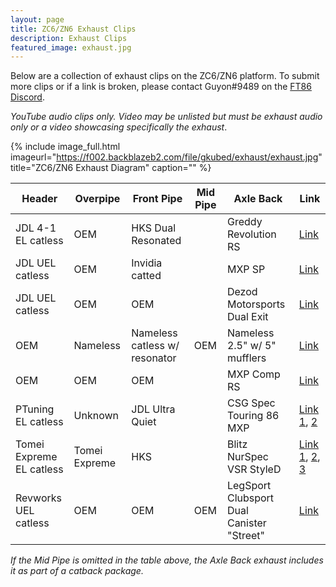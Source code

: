 ```yaml
---
layout: page
title: ZC6/ZN6 Exhaust Clips
description: Exhaust Clips
featured_image: exhaust.jpg
---
```


Below are a collection of exhaust clips on the ZC6/ZN6 platform. To submit more clips or if a link is broken, please contact Guyon#9489 on the [FT86 Discord](https://discord.com/invite/ft86).

*YouTube audio clips only. Video may be unlisted but must be exhaust audio only or a video showcasing specifically the exhaust*.

{% include image_full.html imageurl="https://f002.backblazeb2.com/file/gkubed/exhaust/exhaust.jpg" title="ZC6/ZN6 Exhaust Diagram" caption="" %}

| Header | Overpipe | Front Pipe | Mid Pipe | Axle Back | Link |
--- | --- | --- | --- | --- | ---
| JDL 4-1 EL catless | OEM | HKS Dual Resonated | | Greddy Revolution RS | [Link](https://www.youtube.com/watch?v=tdu2LHGLE9o) |
| JDL UEL catless | OEM | Invidia catted |  | MXP SP | [Link](https://www.youtube.com/watch?v=E4CShKL51dI) |
| JDL UEL catless | OEM | OEM |  | Dezod Motorsports Dual Exit | [Link](https://www.youtube.com/watch?v=BxtnoIFRc-o) |
| OEM | Nameless | Nameless catless w/ resonator | OEM | Nameless 2.5" w/ 5" mufflers | [Link](https://www.youtube.com/watch?v=FoYDI-veFD8) |
| OEM | OEM | OEM |  | MXP Comp RS | [Link](https://www.youtube.com/watch?v=bT9t2f1wsMs) |
| PTuning EL catless | Unknown | JDL Ultra Quiet |  | CSG Spec Touring 86 MXP | [Link 1](https://www.youtube.com/watch?v=6JljePkvhIE), [2](https://www.youtube.com/watch?v=jmqyd0QUn4c) |
| Tomei Expreme EL catless | Tomei Expreme | HKS | | Blitz NurSpec VSR StyleD | [Link 1](https://www.youtube.com/watch?v=cR8jhmVqj2Q), [2](https://www.youtube.com/watch?v=RTIZh2NUYcs), [3](https://www.youtube.com/watch?v=kmypUKKegpo) |
| Revworks UEL catless | OEM | OEM | OEM | LegSport Clubsport Dual Canister "Street" | [Link](https://www.youtube.com/watch?v=JxK4RVGPMIw) |

*If the Mid Pipe is omitted in the table above, the Axle Back exhaust includes it as part of a catback package.*
